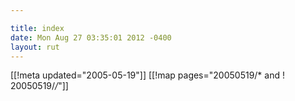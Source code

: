 ```yaml
---

title: index
date: Mon Aug 27 03:35:01 2012 -0400
layout: rut
---
```


[[!meta updated="2005-05-19"]]
[[!map pages="20050519/* and ! 20050519/*/*"]]
